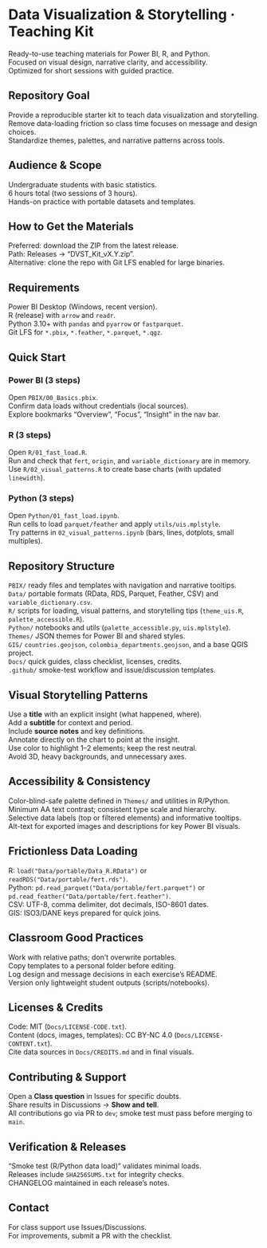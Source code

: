 # Data Visualization & Storytelling · Teaching Kit

Ready-to-use teaching materials for Power BI, R, and Python.  
Focused on visual design, narrative clarity, and accessibility.  
Optimized for short sessions with guided practice.

## Repository Goal
Provide a reproducible starter kit to teach data visualization and storytelling.  
Remove data-loading friction so class time focuses on message and design choices.  
Standardize themes, palettes, and narrative patterns across tools.

## Audience & Scope
Undergraduate students with basic statistics.  
6 hours total (two sessions of 3 hours).  
Hands-on practice with portable datasets and templates.

## How to Get the Materials
Preferred: download the ZIP from the latest release.  
Path: Releases → “DVST_Kit_vX.Y.zip”.  
Alternative: clone the repo with Git LFS enabled for large binaries.

## Requirements
Power BI Desktop (Windows, recent version).  
R (release) with `arrow` and `readr`.  
Python 3.10+ with `pandas` and `pyarrow` or `fastparquet`.  
Git LFS for `*.pbix`, `*.feather`, `*.parquet`, `*.qgz`.

## Quick Start

### Power BI (3 steps)
Open `PBIX/00_Basics.pbix`.  
Confirm data loads without credentials (local sources).  
Explore bookmarks “Overview”, “Focus”, “Insight” in the nav bar.

### R (3 steps)
Open `R/01_fast_load.R`.  
Run and check that `fert`, `origin`, and `variable_dictionary` are in memory.  
Use `R/02_visual_patterns.R` to create base charts (with updated `linewidth`).

### Python (3 steps)
Open `Python/01_fast_load.ipynb`.  
Run cells to load `parquet/feather` and apply `utils/uis.mplstyle`.  
Try patterns in `02_visual_patterns.ipynb` (bars, lines, dotplots, small multiples).

## Repository Structure
`PBIX/` ready files and templates with navigation and narrative tooltips.  
`Data/` portable formats (RData, RDS, Parquet, Feather, CSV) and `variable_dictionary.csv`.  
`R/` scripts for loading, visual patterns, and storytelling tips (`theme_uis.R`, `palette_accessible.R`).  
`Python/` notebooks and utils (`palette_accessible.py`, `uis.mplstyle`).  
`Themes/` JSON themes for Power BI and shared styles.  
`GIS/` `countries.geojson`, `colombia_departments.geojson`, and a base QGIS project.  
`Docs/` quick guides, class checklist, licenses, credits.  
`.github/` smoke-test workflow and issue/discussion templates.

## Visual Storytelling Patterns
Use a **title** with an explicit insight (what happened, where).  
Add a **subtitle** for context and period.  
Include **source notes** and key definitions.  
Annotate directly on the chart to point at the insight.  
Use color to highlight 1–2 elements; keep the rest neutral.  
Avoid 3D, heavy backgrounds, and unnecessary axes.

## Accessibility & Consistency
Color-blind-safe palette defined in `Themes/` and utilities in R/Python.  
Minimum AA text contrast; consistent type scale and hierarchy.  
Selective data labels (top or filtered elements) and informative tooltips.  
Alt-text for exported images and descriptions for key Power BI visuals.

## Frictionless Data Loading
R: `load("Data/portable/Data_R.RData")` or `readRDS("Data/portable/fert.rds")`.  
Python: `pd.read_parquet("Data/portable/fert.parquet")` or `pd.read_feather("Data/portable/fert.feather")`.  
CSV: UTF-8, comma delimiter, dot decimals, ISO-8601 dates.  
GIS: ISO3/DANE keys prepared for quick joins.

## Classroom Good Practices
Work with relative paths; don’t overwrite portables.  
Copy templates to a personal folder before editing.  
Log design and message decisions in each exercise’s README.  
Version only lightweight student outputs (scripts/notebooks).

## Licenses & Credits
Code: MIT (`Docs/LICENSE-CODE.txt`).  
Content (docs, images, templates): CC BY-NC 4.0 (`Docs/LICENSE-CONTENT.txt`).  
Cite data sources in `Docs/CREDITS.md` and in final visuals.

## Contributing & Support
Open a **Class question** in Issues for specific doubts.  
Share results in Discussions → **Show and tell**.  
All contributions go via PR to `dev`; smoke test must pass before merging to `main`.

## Verification & Releases
“Smoke test (R/Python data load)” validates minimal loads.  
Releases include `SHA256SUMS.txt` for integrity checks.  
CHANGELOG maintained in each release’s notes.

## Contact
For class support use Issues/Discussions.  
For improvements, submit a PR with the checklist.
